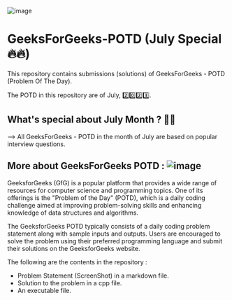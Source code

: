 ![image](https://github.com/nikhilsp242/GeeksForGeeks-POTD/assets/112267674/98557735-f3d7-4834-ab6b-b3bb08f349f4)

# GeeksForGeeks-POTD (July Special🔥🔥)
This repository contains submissions (solutions) of GeeksForGeeks - POTD (Problem Of The Day). 

The POTD in this repository are of July, 2️⃣0️⃣2️⃣3️⃣. 

## What's special about July Month ? 📆🤔
--> All GeeksForGeeks - POTD in the month of July are based on popular interview questions.

## More about GeeksForGeeks POTD : ![image](https://github.com/nikhilsp242/GeeksForGeeks-POTD/assets/112267674/99806be3-f4f8-4ea1-b99e-7299049bfdb7)

GeeksforGeeks (GfG) is a popular platform that provides a wide range of resources for computer science and programming topics. One of its offerings is the "Problem of the Day" (POTD), which is a daily coding challenge aimed at improving problem-solving skills and enhancing knowledge of data structures and algorithms.

The GeeksforGeeks POTD typically consists of a daily coding problem statement along with sample inputs and outputs. Users are encouraged to solve the problem using their preferred programming language and submit their solutions on the GeeksforGeeks website.

The following are the contents in the repository :
  - Problem Statement (ScreenShot) in a markdown file.
  - Solution to the problem in a cpp file.
  - An executable file.


